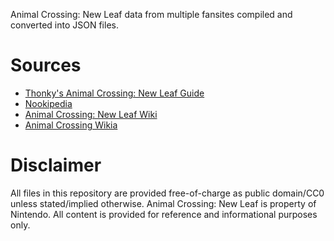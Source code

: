 Animal Crossing: New Leaf data from multiple fansites compiled and converted into JSON files.

Sources
=======
* [Thonky's Animal Crossing: New Leaf Guide](http://www.thonky.com/animal-crossing-new-leaf/)
* [Nookipedia](http://nookipedia.com/wiki/Main_Page)
* [Animal Crossing: New Leaf Wiki](http://acwiki3ds.wikispaces.com/)
* [Animal Crossing Wikia](http://animalcrossing.wikia.com/wiki/Animal_Crossing_Wiki)

Disclaimer
==========
All files in this repository are provided free-of-charge as public domain/CC0 unless stated/implied otherwise. Animal Crossing: New Leaf is property of Nintendo. All content is provided for reference and informational purposes only.
